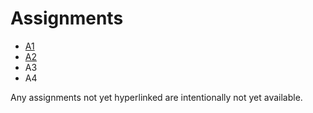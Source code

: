 # Assignments

* [A1](a1.md)
* [A2](a2.md)
* A3
* A4

Any assignments not yet hyperlinked are intentionally not yet available.
